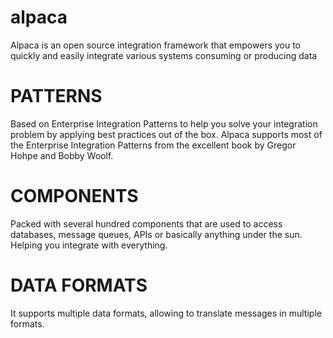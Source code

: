 # alpaca

Alpaca is an open source integration framework that empowers you to quickly and easily integrate various systems consuming or producing data

# PATTERNS

Based on Enterprise Integration Patterns to help you solve your integration problem by applying best practices out of the box. Alpaca supports most of the Enterprise Integration Patterns from the excellent book by Gregor Hohpe and Bobby Woolf.

# COMPONENTS

Packed with several hundred components that are used to access databases, message queues, APIs or basically anything under the sun. Helping you integrate with everything.

# DATA FORMATS

It supports multiple data formats, allowing to translate messages in multiple formats.
